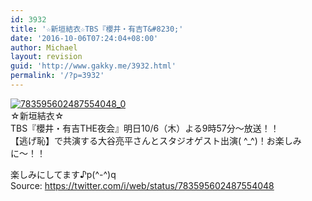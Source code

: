 ```yaml
---
id: 3932
title: '☆新垣結衣☆TBS『櫻井・有吉T&#8230;'
date: '2016-10-06T07:24:04+08:00'
author: Michael
layout: revision
guid: 'http://www.gakky.me/3932.html'
permalink: '/?p=3932'
---
```


[![783595602487554048_0](http://www.yui-aragaki.org/wp-content/uploads/2016/10/783595602487554048_0.jpg)](http://www.yui-aragaki.org/wp-content/uploads/2016/10/783595602487554048_0.jpg)  
☆新垣結衣☆  
TBS『櫻井・有吉THE夜会』明日10/6（木）よる9時57分〜放送！！  
【逃げ恥】で共演する大谷亮平さんとスタジオゲスト出演( ^\_^)！お楽しみに〜！！

楽しみにしてます♪p(^-^)q  
Source: <https://twitter.com/i/web/status/783595602487554048>